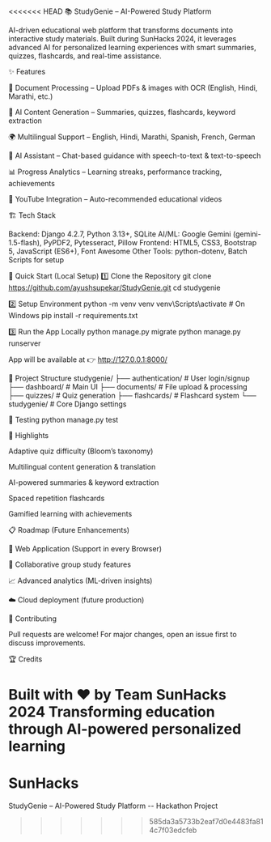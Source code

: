 <<<<<<< HEAD
📚 StudyGenie – AI-Powered Study Platform

AI-driven educational web platform that transforms documents into interactive study materials.
Built during SunHacks 2024, it leverages advanced AI for personalized learning experiences with smart summaries, quizzes, flashcards, and real-time assistance.

✨ Features

📄 Document Processing – Upload PDFs & images with OCR (English, Hindi, Marathi, etc.)

🤖 AI Content Generation – Summaries, quizzes, flashcards, keyword extraction

🌍 Multilingual Support – English, Hindi, Marathi, Spanish, French, German

💬 AI Assistant – Chat-based guidance with speech-to-text & text-to-speech

📊 Progress Analytics – Learning streaks, performance tracking, achievements

🎥 YouTube Integration – Auto-recommended educational videos

🏗️ Tech Stack

Backend: Django 4.2.7, Python 3.13+, SQLite
AI/ML: Google Gemini (gemini-1.5-flash), PyPDF2, Pytesseract, Pillow
Frontend: HTML5, CSS3, Bootstrap 5, JavaScript (ES6+), Font Awesome
Other Tools: python-dotenv, Batch Scripts for setup

🚀 Quick Start (Local Setup)
1️⃣ Clone the Repository
git clone https://github.com/ayushsupekar/StudyGenie.git
cd studygenie

2️⃣ Setup Environment
python -m venv venv
venv\Scripts\activate   # On Windows
pip install -r requirements.txt

3️⃣ Run the App Locally
python manage.py migrate
python manage.py runserver


App will be available at 👉 http://127.0.0.1:8000/

📂 Project Structure
studygenie/
├── authentication/    # User login/signup
├── dashboard/         # Main UI
├── documents/         # File upload & processing
├── quizzes/           # Quiz generation
├── flashcards/        # Flashcard system
└── studygenie/        # Core Django settings

🧪 Testing
python manage.py test

🌟 Highlights

Adaptive quiz difficulty (Bloom’s taxonomy)

Multilingual content generation & translation

AI-powered summaries & keyword extraction

Spaced repetition flashcards

Gamified learning with achievements

📋 Roadmap (Future Enhancements)

📱 Web Application (Support in every Browser)

👥 Collaborative group study features

📈 Advanced analytics (ML-driven insights)

☁️ Cloud deployment (future production)

🤝 Contributing

Pull requests are welcome! For major changes, open an issue first to discuss improvements.

🏆 Credits

Built with ❤ by Team SunHacks 2024
Transforming education through AI-powered personalized learning
=======
# SunHacks
StudyGenie – AI-Powered Study Platform -- Hackathon Project
>>>>>>> 585da3a5733b2eaf7d0e4483fa814c7f03edcfeb
